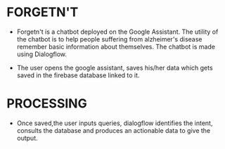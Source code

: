 # FORGETN'T

- Forgetn't is a chatbot deployed on the Google Assistant. The utility of the chatbot is to help people suffering from alzheimer's disease remember basic information about themselves. The chatbot is made using Dialogflow.

- The user opens the google assistant, saves his/her data which gets saved in the firebase database linked to it.

# PROCESSING
- Once saved,the user inputs queries, dialogflow identifies the intent, consults the database and produces an actionable data to give the output.